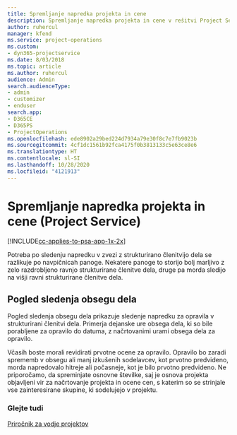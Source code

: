 ```yaml
---
title: Spremljanje napredka projekta in cene
description: Spremljanje napredka projekta in cene v rešitvi Project Service
author: ruhercul
manager: kfend
ms.service: project-operations
ms.custom:
- dyn365-projectservice
ms.date: 8/03/2018
ms.topic: article
ms.author: ruhercul
audience: Admin
search.audienceType:
- admin
- customizer
- enduser
search.app:
- D365CE
- D365PS
- ProjectOperations
ms.openlocfilehash: ede8902a29bed224d7934a79e30f8c7e7fb9023b
ms.sourcegitcommit: 4cf1dc1561b92fca4175f0b3813133c5e63ce8e6
ms.translationtype: HT
ms.contentlocale: sl-SI
ms.lasthandoff: 10/28/2020
ms.locfileid: "4121913"
---
```

# <a name="track-project-progress-and-cost-project-service"></a>Spremljanje napredka projekta in cene (Project Service)

[!INCLUDE[cc-applies-to-psa-app-1x-2x](../includes/cc-applies-to-psa-app-1x-2x.md)]

Potreba po sledenju napredku v zvezi z strukturirano členitvijo dela se razlikuje po navpičnicah panoge. Nekatere panoge to storijo bolj marljivo z zelo razdrobljeno ravnjo strukturirane členitve dela, druge pa morda sledijo na višji ravni strukturirane členitve dela.  
  
## <a name="effort-tracking-view"></a>Pogled sledenja obsegu dela  
Pogled sledenja obsegu dela prikazuje sledenje napredku za opravila v strukturirani členitvi dela. Primerja dejanske ure obsega dela, ki so bile porabljene za opravilo do datuma, z načrtovanimi urami obsega dela za opravilo.  
  
Včasih boste morali revidirati prvotne ocene za opravilo. Opravilo bo zaradi sprememb v obsegu ali manj izkušenih sodelavcev, kot prvotno predvideno, morda napredovalo hitreje ali počasneje, kot je bilo prvotno predvideno. Ne priporočamo, da spreminjate osnovne številke, saj je osnova projekta objavljeni vir za načrtovanje projekta in ocene cen, s katerim so se strinjale vse zainteresirane skupine, ki sodelujejo v projektu.  
  
### <a name="see-also"></a>Glejte tudi  
 [Priročnik za vodje projektov](../psa/project-manager-guide.md)
